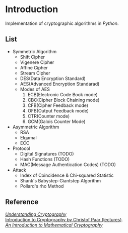 # Introduction
Implementation of cryptographic algorithms in *Python*.

## List
- Symmetric Algorithm
  - Shift Cipher
  - Vigenere Cipher
  - Affine Cipher
  - Stream Cipher
  - DES(Data Encryption Standard)
  - AES(Advanced Encryption Standarad)
  - Modes of AES
      1. ECB(Electronic Code Book mode)
      2. CBC(Cipher Block Chaining mode)
      3. CFB(Cipher Feedback mode)
      4. OFB(Output Feedback mode)
      5. CTR(Counter mode)
      6. GCM(Galois Counter Mode)
- Asymmetric Algorithm
  - RSA
  - Elgamal
  - ECC
- Protocol
  - Digital Signatures (TODO)
  - Hash Functions (TODO)
  - MAC(Message Authentication Codes) (TODO)
- Attack
  - Index of Coincidence & Chi-squared Statistic
  - Shank's Babystep-Giantstep Algorithm
  - Pollard's rho Method

## Reference
[*Understanding Cryptography*](http://www.crypto-textbook.com/)  
[Introduction to Cryptography by Christof Paar (lectures)](https://www.youtube.com/channel/UC1usFRN4LCMcfIV7UjHNuQg/videos).  
[*An Introduction to Mathematical Cryptography*](http://citeseerx.ist.psu.edu/viewdoc/download?doi=10.1.1.182.9999&rep=rep1&type=pdf)  